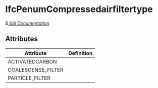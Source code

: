 IfcPenumCompressedairfiltertype
===============================
$[ _bSI
Documentation_](https://standards.buildingsmart.org/IFC/DEV/IFC4_2/FINAL/HTML/schema//pset/penum_compressedairfiltertype.htm)


Attributes
----------
| Attribute          | Definition   |
|--------------------|--------------|
| ACTIVATEDCARBON    |              |
| COALESCENSE_FILTER |              |
| PARTICLE_FILTER    |              |
